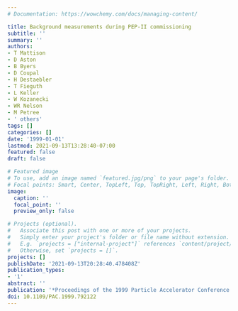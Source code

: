 ```yaml
---
# Documentation: https://wowchemy.com/docs/managing-content/

title: Background measurements during PEP-II commissioning
subtitle: ''
summary: ''
authors:
- T Mattison
- D Aston
- B Byers
- D Coupal
- H Destaebler
- T Fieguth
- L Keller
- W Kozanecki
- WR Nelson
- M Petree
- ' others'
tags: []
categories: []
date: '1999-01-01'
lastmod: 2021-09-13T13:28:40-07:00
featured: false
draft: false

# Featured image
# To use, add an image named `featured.jpg/png` to your page's folder.
# Focal points: Smart, Center, TopLeft, Top, TopRight, Left, Right, BottomLeft, Bottom, BottomRight.
image:
  caption: ''
  focal_point: ''
  preview_only: false

# Projects (optional).
#   Associate this post with one or more of your projects.
#   Simply enter your project's folder or file name without extension.
#   E.g. `projects = ["internal-project"]` references `content/project/deep-learning/index.md`.
#   Otherwise, set `projects = []`.
projects: []
publishDate: '2021-09-13T20:28:40.478408Z'
publication_types:
- '1'
abstract: ''
publication: '*Proceedings of the 1999 Particle Accelerator Conference (Cat. No. 99CH36366)*'
doi: 10.1109/PAC.1999.792122
---
```


